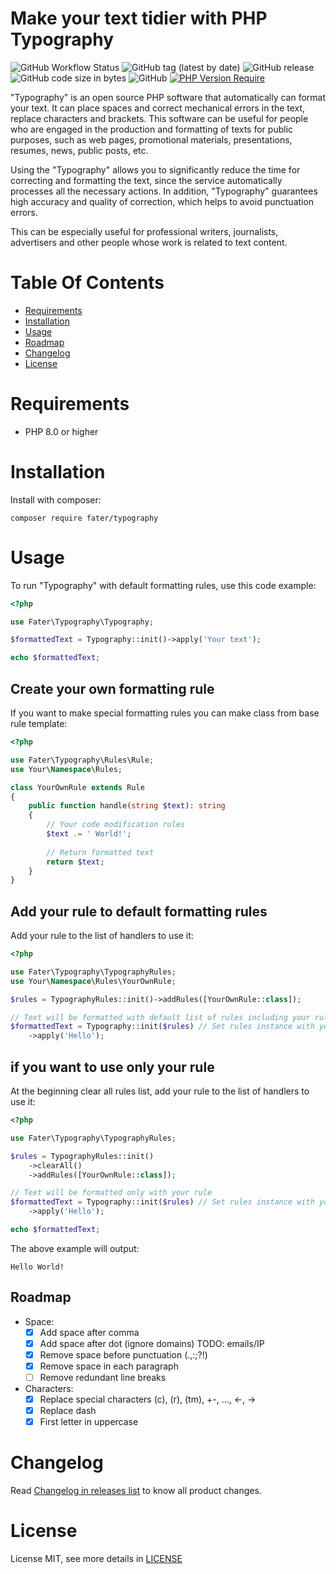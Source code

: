 # Make your text tidier with PHP Typography

![GitHub Workflow Status](https://img.shields.io/github/actions/workflow/status/fater/typography/run-test.yml)
![GitHub tag (latest by date)](https://img.shields.io/github/v/tag/fater/typography)
![GitHub release](https://img.shields.io/github/v/release/fater/typography?display_name=release)
![GitHub code size in bytes](https://img.shields.io/github/languages/code-size/fater/typography)
![GitHub](https://img.shields.io/github/license/fater/typography)
[![PHP Version Require](http://poser.pugx.org/fater/typography/require/php)](https://packagist.org/packages/fater/typography)

"Typography" is an open source PHP software that automatically can format your text. It can place spaces and correct mechanical errors in the text, replace characters and brackets.
This software can be useful for people who are engaged in the production and formatting of texts for public purposes, such as web pages, promotional materials, presentations, resumes, news, public posts, etc.

Using the "Typography" allows you to significantly reduce the time for correcting and formatting the text, since the service automatically processes all the necessary actions. In addition, "Typography" guarantees high accuracy and quality of correction, which helps to avoid punctuation errors.

This can be especially useful for professional writers, journalists, advertisers and other people whose work is related to text content.

# Table Of Contents

- [Requirements](#requirements)
- [Installation](#installation)
- [Usage](#usage)
- [Roadmap](#roadmap)
- [Changelog](#changelog)
- [License](#license)

# Requirements

- PHP 8.0 or higher

# Installation

Install with composer:

```shell
composer require fater/typography
```

# Usage

To run "Typography" with default formatting rules, use this code example:
```php
<?php

use Fater\Typography\Typography;

$formattedText = Typography::init()->apply('Your text');

echo $formattedText;
```

## Create your own formatting rule

If you want to make special formatting rules you can make class from base rule template:
```php
<?php

use Fater\Typography\Rules\Rule;
use Your\Namespace\Rules;

class YourOwnRule extends Rule
{
    public function handle(string $text): string
    {
        // Your code modification rules
        $text .= ' World!';
        
        // Return formatted text
        return $text;
    }
}
```
## Add your rule to default formatting rules

Add your rule to the list of handlers to use it:
```php
<?php

use Fater\Typography\TypographyRules;
use Your\Namespace\Rules\YourOwnRule;

$rules = TypographyRules::init()->addRules([YourOwnRule::class]);

// Text will be formatted with default list of rules including your rule
$formattedText = Typography::init($rules) // Set rules instance with your rule
    ->apply('Hello');
```

## if you want to use only your rule

At the beginning clear all rules list, add your rule to the list of handlers to use it:
```php
<?php

use Fater\Typography\TypographyRules;

$rules = TypographyRules::init()
    ->clearAll()
    ->addRules([YourOwnRule::class]);

// Text will be formatted only with your rule
$formattedText = Typography::init($rules) // Set rules instance with your rule
    ->apply('Hello');

echo $formattedText;
```

The above example will output:
```
Hello World!
```

## Roadmap

- Space:
  - [x] Add space after comma
  - [x] Add space after dot (ignore domains) TODO: emails/IP
  - [x] Remove space before punctuation (.,:;?!)
  - [x] Remove space in each paragraph
  - [ ] Remove redundant line breaks
- Characters:
  - [x] Replace special characters (c), (r), (tm), +-, ..., <-, -> 
  - [x] Replace dash
  - [X] First letter in uppercase

# Changelog

Read [Changelog in releases list](https://github.com/fater/typography/releases) to know all product changes.

# License

License MIT, see more details in [LICENSE](LICENSE)

